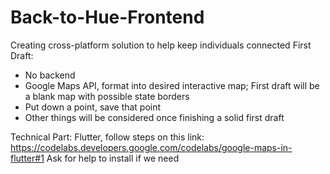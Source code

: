 # Back-to-Hue-Frontend
Creating cross-platform solution to help keep individuals connected
First Draft:
- No backend
- Google Maps API, format into desired interactive map; First draft will be a blank map with possible state borders
- Put down a point, save that point
- Other things will be considered once finishing a solid first draft

Technical Part:
Flutter, follow steps on this link: https://codelabs.developers.google.com/codelabs/google-maps-in-flutter#1
Ask for help to install if we need

